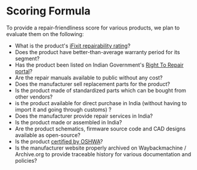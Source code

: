 # Scoring Formula

To provide a repair-friendliness score for various products, we plan to evaluate them on the following:

* What is the product's [iFixit repairability rating](https://www.ifixit.com/repairability)?
* Does the product have better-than-average warranty period for its segment?
* Has the product been listed on Indian Government's [Right To Repair portal](https://righttorepairindia.gov.in/)?
* Are the repair manuals available to public without any cost?
* Does the manufacturer sell replacement parts for the product?
* Is the product made of standardized parts which can be bought from other vendors?
* is the product available for direct purchase in India (without having to import it and going through customs) ?
* Does the manufacturer provide repair services in India?
* Is the product made or assembled in India?
* Are the product schematics, firmware source code and CAD designs available as open-source?
* Is the product [certified by OSHWA](https://certification.oshwa.org/)?
* Is the manufacturer website properly archived on Waybackmachine / Archive.org to provide traceable history for various documentation and policies?

